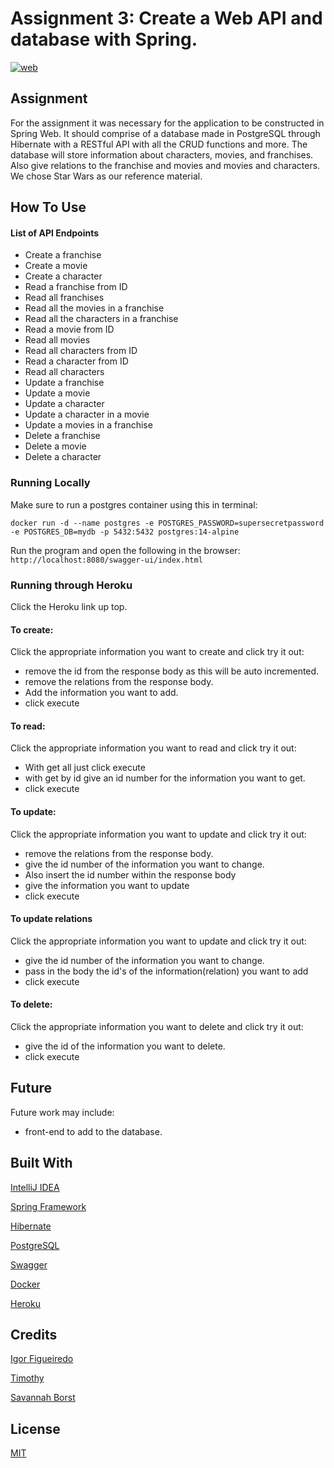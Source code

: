 
# Assignment 3: Create a Web API and database with Spring.
[![web](https://img.shields.io/static/v1?logo=heroku&message=Online&label=Heroku&color=430098)](https://assignment-webapi-database.herokuapp.com/swagger-ui/index.html#/)
## Assignment
For the assignment it was necessary for the application to be constructed in Spring Web. It should comprise of a database made in PostgreSQL through Hibernate with a RESTful API with all the CRUD functions and more. The database will store information about characters, movies, and franchises. Also give relations to the franchise and movies and movies and characters. We chose Star Wars as our reference material.

## How To Use

#### List of API Endpoints
- Create a franchise
- Create a movie
- Create a character
- Read a franchise from ID
- Read all franchises
- Read all the movies in a franchise
- Read all the characters in a franchise
- Read a movie from ID
- Read all movies
- Read all characters from ID
- Read a character from ID
- Read all characters
- Update a franchise
- Update a movie
- Update a character
- Update a character in a movie
- Update a movies in a franchise
- Delete a franchise
- Delete a movie
- Delete a character

### Running Locally
Make sure to run a postgres container using this in terminal:

`docker run -d --name postgres -e POSTGRES_PASSWORD=supersecretpassword -e POSTGRES_DB=mydb -p 5432:5432 postgres:14-alpine`

Run the program and open the following in the browser:
`http://localhost:8080/swagger-ui/index.html`

### Running through Heroku
Click the Heroku link up top.

#### To create:

Click the appropriate information you want to create and click try it out:
- remove the id from the response body as this will be auto incremented.
- remove the relations from the response body.
- Add the information you want to add. 
- click execute

#### To read:

Click the appropriate information you want to read and click try it out:
- With get all just click execute
- with get by id give an id number for the information you want to get.
- click execute

#### To update:

Click the appropriate information you want to update and click try it out:
- remove the relations from the response body.
- give the id number of the information you want to change.
- Also insert the id number within the response body
- give the information you want to update
- click execute

#### To update relations
Click the appropriate information you want to update and click try it out:
- give the id number of the information you want to change.
- pass in the body the id's of the information(relation) you want to add
- click execute

#### To delete:

Click the appropriate information you want to delete and click try it out:
- give the id of the information you want to delete.
- click execute



## Future
Future work may include:
- front-end to add to the database.

## Built With
[IntelliJ IDEA](https://www.jetbrains.com/idea/)

[Spring Framework](https://spring.io/)

[Hibernate](https://hibernate.org/)

[PostgreSQL](https://www.postgresql.org/)

[Swagger](https://swagger.io/)

[Docker](https://www.docker.com/)

[Heroku](https://www.heroku.com/)

## Credits
[Igor Figueiredo](https://github.com/Igor-GF)

[Timothy](https://github.com/TimothyBlom)

[Savannah Borst](https://github.com/savannah-borst)

## License
[MIT](https://choosealicense.com/licenses/mit/)

